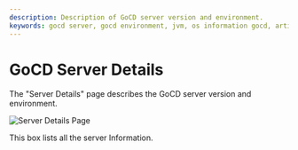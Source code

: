 ```yaml
---
description: Description of GoCD server version and environment.
keywords: gocd server, gocd environment, jvm, os information gocd, artifacts repository, continuous delivery
---
```



# GoCD Server Details

The "Server Details" page describes the GoCD server version and environment.

![Server Details Page](../images/ServerDetails.png)

This box lists all the server Information.

